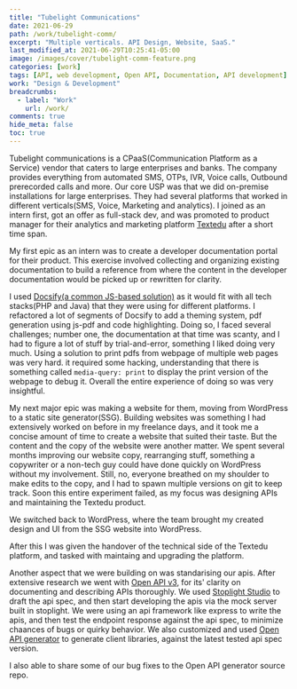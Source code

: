 ```yaml
---
title: "Tubelight Communications"
date: 2021-06-29
path: /work/tubelight-comm/
excerpt: "Multiple verticals. API Design, Website, SaaS."
last_modified_at: 2021-06-29T10:25:41-05:00
image: /images/cover/tubelight-comm-feature.png
categories: [work]
tags: [API, web development, Open API, Documentation, API development]
work: "Design & Development"
breadcrumbs:
  - label: "Work"
    url: /work/
comments: true
hide_meta: false
toc: true
---
```

Tubelight communications is a CPaaS(Communication Platform as a Service) vendor that caters to large enterprises and banks. The company provides everything from automated SMS, OTPs, IVR, Voice calls, Outbound prerecorded calls and more. Our core USP was that we did on-premise installations for large enterprises. They had several platforms that worked in different verticals(SMS, Voice, Marketing and analytics). I joined as an intern first, got an offer as full-stack dev, and was promoted to product manager for their analytics and marketing platform [Textedu](/work/textedu/) after a short time span.

My first epic as an intern was to create a developer documentation portal for their product. This exercise involved collecting and organizing existing documentation to build a reference from where the content in the developer documentation would be picked up or rewritten for clarity.

I used [Docsify(a common JS-based solution)](https://docsify.js.org/) as it would fit with all tech stacks(PHP and Java) that they were using for different platforms. I refactored a lot of segments of Docsify to add a theming system, pdf generation using js-pdf and code highlighting. Doing so, I faced several challenges; number one, the documentation at that time was scanty, and I had to figure a lot of stuff by trial-and-error, something I liked doing very much. Using a solution to print pdfs from webpage of multiple web pages was very hard. it required some hacking, understanding that there is something called `media-query: print` to display the print version of the webpage to debug it. Overall the entire experience of doing so was very insightful.

My next major epic was making a website for them, moving from WordPress to a static site generator(SSG). Building websites was something I had extensively worked on before in my freelance days, and it took me a concise amount of time to create a website that suited their taste. But the content and the copy of the website were another matter. We spent several months improving our website copy, rearranging stuff, something a copywriter or a non-tech guy could have done quickly on WordPress without my involvement. Still, no, everyone breathed on my shoulder to make edits to the copy, and I had to spawn multiple versions on git to keep track. Soon this entire experiment failed, as my focus was designing APIs and maintaining the Textedu product.

We switched back to WordPress, where the team brought my created design and UI from the SSG website into WordPress.

After this I was given the handover of the technical side of the Textedu platform, and tasked with maintaing and upgrading the platform.

Another aspect that we were building on was standarising our apis. After extensive research we went with [Open API v3](https://spec.openapis.org/oas/v3.1.0), for its' clarity on documenting and describing APIs thoroughly. We used [Stoplight Studio](https://stoplight.io/studio) to draft the api spec, and then start developing the apis via the mock server built in stoplight. We were using an api framework like express to write the apis, and then test the endpoint response against the api spec, to minimize chaances of bugs or quirky behavior. We also customized and used [Open API generator](https://openapi-generator.tech/) to generate client libraries, against the latest tested api spec version.

I also able to share some of our bug fixes to the Open API generator source repo.
